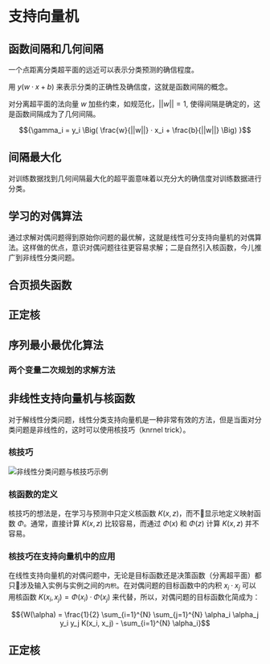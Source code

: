 # 支持向量机

## 函数间隔和几何间隔

一个点距离分类超平面的远近可以表示分类预测的确信程度。

用 ${y(w·x + b)}$ 来表示分类的正确性及确信度，这就是函数间隔的概念。

对分离超平面的法向量 ${w}$ 加些约束，如规范化，${||w||=1}$, 使得间隔是确定的，这是函数间隔成为了几何间隔。

$${\gamma_i = y_i \Big( \frac{w}{||w||} · x_i + \frac{b}{||w||} \Big) }$$

## 间隔最大化

对训练数据找到几何间隔最大化的超平面意味着以充分大的确信度对训练数据进行分类。

## 学习的对偶算法

通过求解对偶问题得到原始你问题的最优解，这就是线性可分支持向量机的对偶算法。这样做的优点，意识对偶问题往往更容易求解；二是自然引入核函数，今儿推广到非线性分类问题。

## 合页损失函数

## 正定核

## 序列最小最优化算法

### 两个变量二次规划的求解方法

## 非线性支持向量机与核函数

对于解线性分类问题，线性分类支持向量机是一种非常有效的方法，但是当面对分类问题是非线性的，这时可以使用核技巧（knrnel trick）。

### 核技巧

![非线性分类问题与核技巧示例](http://ofqm89vhw.bkt.clouddn.com/8c6c0557585f65ea9b016f719a914c63.png)

### 核函数的定义

核技巧的想法是，在学习与预测中只定义核函数 ${K(x,z)}$，而不显示地定义映射函数 ${\Phi}$。通常，直接计算 ${K(x, z)}$ 比较容易，而通过 ${\Phi(x)}$ 和 ${\Phi(z)}$ 计算 ${K(x,z)}$ 并不容易。

### 核技巧在支持向量机中的应用

在线性支持向量机的对偶问题中，无论是目标函数还是决策函数（分离超平面）都只涉及输入实例与实例之间的`内积`。在对偶问题的目标函数中的内积 ${x_i · x_j}$ 可以用核函数 ${K(x_i, x_j) = \Phi(x_i) · \Phi(x_j)}$ 来代替，所以，对偶问题的目标函数化简成为：

$${W(\alpha) = \frac{1}{2} \sum_{i=1}^{N} \sum_{j=1}^{N} \alpha_i \alpha_j y_i y_j K(x_i, x_j) - \sum_{i=1}^{N} \alpha_i}$$

## 正定核

